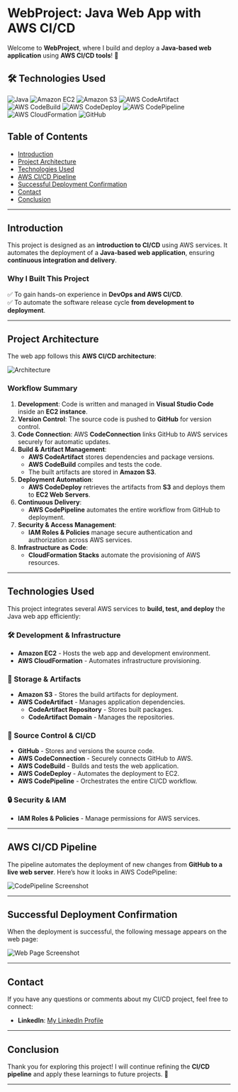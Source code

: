 # **WebProject: Java Web App with AWS CI/CD**  
Welcome to **WebProject**, where I build and deploy a **Java-based web application** using **AWS CI/CD tools**! 🚀  

## 🛠 Technologies Used  

<p align="left">
  <img src="https://img.shields.io/badge/Java-007396?style=for-the-badge&logo=java&logoColor=white" alt="Java">
  <img src="https://img.shields.io/badge/Amazon%20EC2-FF9900?style=for-the-badge&logo=amazonaws&logoColor=white" alt="Amazon EC2">
  <img src="https://img.shields.io/badge/Amazon%20S3-569A31?style=for-the-badge&logo=amazonaws&logoColor=white" alt="Amazon S3">
  <img src="https://img.shields.io/badge/AWS%20CodeArtifact-FF4F8B?style=for-the-badge&logo=amazonaws&logoColor=white" alt="AWS CodeArtifact">
  <img src="https://img.shields.io/badge/AWS%20CodeBuild-3F72AF?style=for-the-badge&logo=amazonaws&logoColor=white" alt="AWS CodeBuild">
  <img src="https://img.shields.io/badge/AWS%20CodeDeploy-9C27B0?style=for-the-badge&logo=amazonaws&logoColor=white" alt="AWS CodeDeploy">
  <img src="https://img.shields.io/badge/AWS%20CodePipeline-00BFFF?style=for-the-badge&logo=amazonaws&logoColor=white" alt="AWS CodePipeline">
  <img src="https://img.shields.io/badge/AWS%20CloudFormation-FF9900?style=for-the-badge&logo=amazonaws&logoColor=white" alt="AWS CloudFormation">
  <img src="https://img.shields.io/badge/GitHub-181717?style=for-the-badge&logo=github&logoColor=white" alt="GitHub">
</p>



## **Table of Contents**  
- [Introduction](#introduction)  
- [Project Architecture](#project-architecture)  
- [Technologies Used](#technologies-used)  
- [AWS CI/CD Pipeline](#aws-cicd-pipeline)  
- [Successful Deployment Confirmation](#successful-deployment-confirmation)  
- [Contact](#contact)  
- [Conclusion](#conclusion)  

---

## **Introduction**  
This project is designed as an **introduction to CI/CD** using AWS services. It automates the deployment of a **Java-based web application**, ensuring **continuous integration and delivery**.  

### **Why I Built This Project**  
✅ To gain hands-on experience in **DevOps and AWS CI/CD**.  
✅ To automate the software release cycle **from development to deployment**.  

---

## **Project Architecture**  
The web app follows this **AWS CI/CD architecture**:  

![Architecture](https://github.com/user-attachments/assets/38e82be3-70f2-4f14-84be-0f46ff3bb2c3)  

### **Workflow Summary**  
1. **Development**: Code is written and managed in **Visual Studio Code** inside an **EC2 instance**.  
2. **Version Control**: The source code is pushed to **GitHub** for version control.  
3. **Code Connection**: AWS **CodeConnection** links GitHub to AWS services securely for automatic updates.  
4. **Build & Artifact Management**:  
   - **AWS CodeArtifact** stores dependencies and package versions.  
   - **AWS CodeBuild** compiles and tests the code.  
   - The built artifacts are stored in **Amazon S3**.  
5. **Deployment Automation**:  
   - **AWS CodeDeploy** retrieves the artifacts from **S3** and deploys them to **EC2 Web Servers**.  
6. **Continuous Delivery**:  
   - **AWS CodePipeline** automates the entire workflow from GitHub to deployment.  
7. **Security & Access Management**:  
   - **IAM Roles & Policies** manage secure authentication and authorization across AWS services.  
8. **Infrastructure as Code**:  
   - **CloudFormation Stacks** automate the provisioning of AWS resources.  

---

## **Technologies Used**  

This project integrates several AWS services to **build, test, and deploy** the Java web app efficiently:  

### **🛠 Development & Infrastructure**  
- **Amazon EC2** - Hosts the web app and development environment.  
- **AWS CloudFormation** - Automates infrastructure provisioning.  

### **📂 Storage & Artifacts**  
- **Amazon S3** - Stores the build artifacts for deployment.  
- **AWS CodeArtifact** - Manages application dependencies.  
  - **CodeArtifact Repository** - Stores built packages.  
  - **CodeArtifact Domain** - Manages the repositories.  

### **🔗 Source Control & CI/CD**  
- **GitHub** - Stores and versions the source code.  
- **AWS CodeConnection** - Securely connects GitHub to AWS.  
- **AWS CodeBuild** - Builds and tests the web application.  
- **AWS CodeDeploy** - Automates the deployment to EC2.  
- **AWS CodePipeline** - Orchestrates the entire CI/CD workflow.  

### **🔒 Security & IAM**  
- **IAM Roles & Policies** - Manage permissions for AWS services.  

---

## **AWS CI/CD Pipeline**  
The pipeline automates the deployment of new changes from **GitHub to a live web server**. Here’s how it looks in AWS CodePipeline:  

![CodePipeline Screenshot](https://github.com/user-attachments/assets/57371991-ae76-4975-95d5-9635538503e0)  

---

## **Successful Deployment Confirmation**  
When the deployment is successful, the following message appears on the web page:  

![Web Page Screenshot](https://github.com/user-attachments/assets/81fd351c-9982-4a1c-a199-62b693de4f80)  

---

## **Contact**  
If you have any questions or comments about my CI/CD project, feel free to connect:  

- **LinkedIn**: [My LinkedIn Profile](https://www.linkedin.com/in/joseph-raji/)  

---

## **Conclusion**  
Thank you for exploring this project! I will continue refining the **CI/CD pipeline** and apply these learnings to future projects. 🚀  

---
